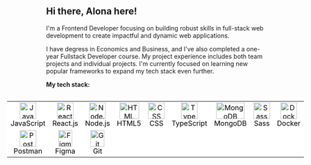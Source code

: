 ## Hi there, Alona here!

I'm a Frontend Developer focusing on building robust skills in full-stack web development to create impactful and dynamic web applications.

I have degress in Economics and Business, and I've also completed a one-year Fullstack Developer course. My project experience includes both team projects and individual projects. I'm currently focused on learning new popular frameworks to expand my tech stack even further.

**My tech stack:**

<!-- <div style="display: flex; justify-content: center;">
<div>
<table style=" text-align: center;">
    <tr>
        <td align="center"  width="88">
            <img src="https://upload.wikimedia.org/wikipedia/commons/thumb/6/6a/JavaScript-logo.png/32px-JavaScript-logo.png" alt="JavaScript Logo" height="38">
            <br>
            <span>JavaScript</span>
        </td>
        <td align="center"  width="88">
            <img src="https://upload.wikimedia.org/wikipedia/commons/thumb/a/a7/React-icon.svg/32px-React-icon.svg.png" alt="React Logo" height="38">
            <br>
            <span>React.js</span>
        </td>
        <td align="center"  width="88">
            <img src="https://upload.wikimedia.org/wikipedia/commons/d/d9/Node.js_logo.svg" alt="Node.js Logo" height="38">
            <br>
            <span>Node.js</span>
        </td>
        <td align="center"  width="88">
            <img src="https://upload.wikimedia.org/wikipedia/commons/thumb/6/61/HTML5_logo_and_wordmark.svg/240px-HTML5_logo_and_wordmark.svg.png" alt="HTML Logo" width="45" height="38">
            <br>
            <span>HTML5</span>
        </td>
        <td align="center"  width="88">
            <img src="https://upload.wikimedia.org/wikipedia/commons/thumb/d/d5/CSS3_logo_and_wordmark.svg/245px-CSS3_logo_and_wordmark.svg.png" alt="CSS Logo" height="38">
            <br>
            <span>CSS</span>
        </td>
        <td align="center"  width="88">
            <img src="https://raw.githubusercontent.com/remojansen/logo.ts/master/ts.png" alt="TypeScript Logo" height="38">
            <br>
            <span>TypeScript</span>
        </td>
        <td align="center"  width="88">
            <img src="https://webassets.mongodb.com/_com_assets/cms/mongodb_logo1-76twgcu2dm.png" alt="MongoDB Logo" width="65" height="38">
            <br>
            <span>MongoDB</span>
        </td>
        <td align="center"  width="88">
            <img src="https://upload.wikimedia.org/wikipedia/commons/thumb/9/96/Sass_Logo_Color.svg/1200px-Sass_Logo_Color.svg.png" alt="Sass Logo" height="38">
            <br>
            <span>Sass</span>
        </td>
         <td align="center"  width="88">
    <img src="https://upload.wikimedia.org/wikipedia/commons/7/79/Docker_%28container_engine%29_logo.png" alt="Docker Logo" height="38">
            <br>
            <span>Docker</span>
        </td>
           </tr>
           <tr>
         <td align="center"  width="88">
    <img src="https://assets.getpostman.com/common-share/postman-logo-horizontal-white.svg" alt="Postman Logo" height="38">
            <br>
            <span>Postman</span>
        </td>
               <td align="center"  width="88">
    <img src="https://upload.wikimedia.org/wikipedia/commons/3/33/Figma-logo.svg" alt="Figma Logo"  width="32" height="38">
            <br>
            <span>Figma</span>
        </td>
         <td align="center"  width="88">
    <img src="https://upload.wikimedia.org/wikipedia/commons/thumb/e/e0/Git-logo.svg/1280px-Git-logo.svg.png" alt="Git Logo"  width="32" height="38">
            <br>
            <span>Git</span>
        </td>
        </tr>
</table>
</div>
</div> -->

<div style="display: flex; justify-content: center;">
    <div>
        <table style="text-align: center; background-color: white; color: black;">
            <tr>
                <td align="center" width="88">
                    <img src="https://upload.wikimedia.org/wikipedia/commons/thumb/6/6a/JavaScript-logo.png/32px-JavaScript-logo.png" alt="JavaScript Logo" height="38">
                    <br>
                    <span>JavaScript</span>
                </td>
                <td align="center" width="88">
                    <img src="https://upload.wikimedia.org/wikipedia/commons/thumb/a/a7/React-icon.svg/32px-React-icon.svg.png" alt="React Logo" height="38">
                    <br>
                    <span>React.js</span>
                </td>
                <td align="center" width="88">
                    <img src="https://upload.wikimedia.org/wikipedia/commons/d/d9/Node.js_logo.svg" alt="Node.js Logo" height="38">
                    <br>
                    <span>Node.js</span>
                </td>
                <td align="center" width="88">
                    <img src="https://upload.wikimedia.org/wikipedia/commons/thumb/6/61/HTML5_logo_and_wordmark.svg/240px-HTML5_logo_and_wordmark.svg.png" alt="HTML Logo" width="45" height="38">
                    <br>
                    <span>HTML5</span>
                </td>
                <td align="center" width="88">
                    <img src="https://upload.wikimedia.org/wikipedia/commons/thumb/d/d5/CSS3_logo_and_wordmark.svg/245px-CSS3_logo_and_wordmark.svg.png" alt="CSS Logo" height="38">
                    <br>
                    <span>CSS</span>
                </td>
                <td align="center" width="88">
                    <img src="https://raw.githubusercontent.com/remojansen/logo.ts/master/ts.png" alt="TypeScript Logo" height="38">
                    <br>
                    <span>TypeScript</span>
                </td>
                <td align="center" width="88">
                    <img src="https://webassets.mongodb.com/_com_assets/cms/mongodb_logo1-76twgcu2dm.png" alt="MongoDB Logo" width="65" height="38">
                    <br>
                    <span>MongoDB</span>
                </td>
                <td align="center" width="88">
                    <img src="https://upload.wikimedia.org/wikipedia/commons/thumb/9/96/Sass_Logo_Color.svg/1200px-Sass_Logo_Color.svg.png" alt="Sass Logo" height="38">
                    <br>
                    <span>Sass</span>
                </td>
                <td align="center" width="88">
                    <img src="https://upload.wikimedia.org/wikipedia/commons/7/79/Docker_%28container_engine%29_logo.png" alt="Docker Logo" height="38">
                    <br>
                    <span>Docker</span>
                </td>
            </tr>
            <tr>
                <td align="center" width="88">
                    <img src="https://assets.getpostman.com/common-share/postman-logo-horizontal-white.svg" alt="Postman Logo" height="38">
                    <br>
                    <span>Postman</span>
                </td>
                <td align="center" width="88">
                    <img src="https://upload.wikimedia.org/wikipedia/commons/3/33/Figma-logo.svg" alt="Figma Logo" width="32" height="38">
                    <br>
                    <span>Figma</span>
                </td>
                <td align="center" width="88">
                    <img src="https://upload.wikimedia.org/wikipedia/commons/thumb/e/e0/Git-logo.svg/1280px-Git-logo.svg.png" alt="Git Logo" width="32" height="38">
                    <br>
                    <span>Git</span>
                </td>
            </tr>
        </table>
    </div>
</div>

<!--
**NZAlona/NZAlona** is a ✨ _special_ ✨ repository because its `README.md` (this file) appears on your GitHub profile.

Here are some ideas to get you started:

- 🔭 I’m currently working on ...
- 🌱 I’m currently learning ...
- 👯 I’m looking to collaborate on ...
- 🤔 I’m looking for help with ...
- 💬 Ask me about ...
- 📫 How to reach me: ...
- 😄 Pronouns: ...
- ⚡ Fun fact: ...
-->
